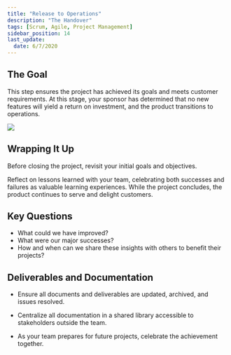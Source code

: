 ```yaml
---
title: "Release to Operations"
description: "The Handover"
tags: [Scrum, Agile, Project Management]
sidebar_position: 14
last_update:
  date: 6/7/2020
---
```



## The Goal

This step ensures the project has achieved its goals and meets customer requirements. At this stage, your sponsor has determined that no new features will yield a return on investment, and the product transitions to operations.

<div class="img-center"> 

![](/img/docs/releasetoopsbottleopened.png)

</div>

## Wrapping It Up

Before closing the project, revisit your initial goals and objectives.

Reflect on lessons learned with your team, celebrating both successes and failures as valuable learning experiences. While the project concludes, the product continues to serve and delight customers.

## Key Questions

- What could we have improved?
- What were our major successes?
- How and when can we share these insights with others to benefit their projects?

## Deliverables and Documentation

- Ensure all documents and deliverables are updated, archived, and issues resolved.

- Centralize all documentation in a shared library accessible to stakeholders outside the team.

- As your team prepares for future projects, celebrate the achievement together.
